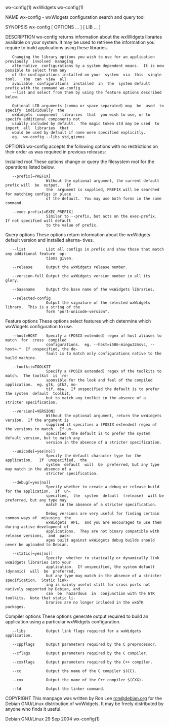 wx-config(1)                                   wxWidgets                                  wx-config(1)

NAME
       wx-config - wxWidgets configuration search and query tool

SYNOPSIS
       wx-config [ OPTIONS ... ] [ LIB ... ]

DESCRIPTION
       wx-config  returns  information about the wxWidgets libraries available on your system.  It may
       be used to retrieve the information you require to build applications using these libraries.

       Changing the library options you wish to use for an application  previously  involved  managing
       alternative  configurations by a system dependent means.  It is now possible to select from any
       of the configurations installed on your  system  via  this  single  tool.   You  can  view  all
       available  configurations  installed  in  the  system default prefix with the command wx-config
       --list and select from them by using the feature options described below.

       Optional LIB arguments (comma or space separated) may  be  used  to  specify  individually  the
       wxWidgets  component  libraries  that  you wish to use, or to specify additional components not
       usually included by default.  The magic token std may be used  to  import  all  libraries  that
       would be used by default if none were specified explicitly.
       eg.  wx-config --libs std,gizmos

OPTIONS
       wx-config  accepts the following options with no restrictions on their order as was required in
       previous releases:

   Installed root
       These options change or query the filesystem root for the operations listed below.

       --prefix[=PREFIX]
                      Without the optional argument, the current default prefix will  be  output.   If
                      the  argument is supplied, PREFIX will be searched for matching configs in place
                      of the default.  You may use both forms in the same command.

       --exec-prefix[=EXEC-PREFIX]
                      Similar to --prefix, but acts on the exec-prefix.  If not specified will default
                      to the value of prefix.

   Query options
       These  options  return  information  about the wxWidgets default version and installed alterna‐
       tives.

       --list         List all configs in prefix and show those that match any additional feature  op‐
                      tions given.

       --release      Output the wxWidgets release number.

       --version-full Output the wxWidgets version number in all its glory.

       --basename     Output the base name of the wxWidgets libraries.

       --selected-config
                      Output the signature of the selected wxWidgets library.  This is a string of the
                      form "port-unicode-version".

   Feature options
       These options select features which determine which wxWidgets configuration to use.

       --host=HOST    Specify a (POSIX extended) regex of host aliases to  match  for  cross  compiled
                      configurations.  eg. --host=i586-mingw32msvc, --host=.*  If unspecified, the de‐
                      fault is to match only configurations native to the build machine.

       --toolkit=TOOLKIT
                      Specify a (POSIX extended) regex of the toolkits to match.  The toolkit  is  re‐
                      sponsible for the look and feel of the compiled application.  eg. gtk, gtk2, mo‐
                      tif, msw.  If unspecified the default is to prefer the system  default  toolkit,
                      but to match any toolkit in the absence of a stricter specification.

       --version[=VERSION]
                      Without the optional argument, return the wxWidgets version.  If the argument is
                      supplied it specifies a (POSIX extended) regex of the versions to match.  If un‐
                      specified  the default is to prefer the system default version, but to match any
                      version in the absence of a stricter specification.

       --unicode[=yes|no]]
                      Specify the default character type for the  application.   If  unspecified,  the
                      system  default  will  be  preferred, but any type may match in the absence of a
                      stricter specification.

       --debug[=yes|no]]
                      Specify whether to create a debug or release build for the application.  If  un‐
                      specified,  the  system  default  (release)  will be preferred, but any type may
                      match in the absence of a stricter specification.

                      Debug versions are very useful for finding certain common ways of  misusing  the
                      wxWidgets  API,  and you are encouraged to use them during active development of
                      applications.  They are not binary compatible with release versions,  and  pack‐
                      ages built against wxWidgets debug builds should never be uploaded to Debian.

       --static[=yes|no]]
                      Specify  whether to statically or dynamically link wxWidgets libraries into your
                      application.  If unspecified, the system default (dynamic)  will  be  preferred,
                      but any type may match in the absence of a stricter specification.  Static link‐
                      ing is mainly useful still for cross ports not natively supported by Debian, and
                      can  be  hazardous  in  conjunction with the GTK toolkits.  Note that static li‐
                      braries are no longer included in the wxGTK packages.

   Compiler options
       These options generate output required to build an application  using  a  particular  wxWidgets
       configuration.

       --libs         Output link flags required for a wxWidgets application.

       --cppflags     Output parameters required by the C preprocessor.

       --cflags       Output parameters required by the C compiler.

       --cxxflags     Output parameters required by the C++ compiler.

       --cc           Output the name of the C compiler $(CC).

       --cxx          Output the name of the C++ compiler $(CXX).

       --ld           Output the linker command.

COPYRIGHT
       This  manpage  was written by Ron Lee <ron@debian.org> for the Debian GNU/Linux distribution of
       wxWidgets.  It may be freely distributed by anyone who finds it useful.

Debian GNU/Linux                              29 Sep 2004                                 wx-config(1)
